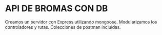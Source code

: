 # API DE BROMAS CON DB
Creamos un servidor con Express utilizando mongoose. Modularizamos los controladores y rutas.
Colecciones de postman incluidas.